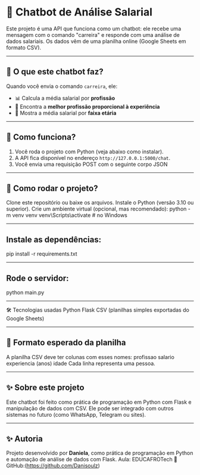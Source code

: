 # 💼 Chatbot de Análise Salarial

Este projeto é uma API que funciona como um chatbot: ele recebe uma mensagem com o comando "carreira" e responde com uma análise de dados salariais. Os dados vêm de uma planilha online (Google Sheets em formato CSV).

---

## 🚀 O que este chatbot faz?

Quando você envia o comando `carreira`, ele:

- 📊 Calcula a média salarial por **profissão**
- 🧠 Encontra a **melhor profissão proporcional à experiência**
- 👥 Mostra a média salarial por **faixa etária**

---

## 📌 Como funciona?

1. Você roda o projeto com Python (veja abaixo como instalar).
2. A API fica disponível no endereço `http://127.0.0.1:5000/chat`.
3. Você envia uma requisição POST com o seguinte corpo JSON

---

## 📌 Como rodar o projeto?
Clone este repositório ou baixe os arquivos.
Instale o Python (versão 3.10 ou superior).
Crie um ambiente virtual (opcional, mas recomendado):
python -m venv venv
venv\Scripts\activate      # no Windows

---

## Instale as dependências:
pip install -r requirements.txt

---

## Rode o servidor:
python main.py

---

🛠️ Tecnologias usadas
Python
Flask
CSV (planilhas simples exportadas do Google Sheets)

---

## 📄 Formato esperado da planilha
A planilha CSV deve ter colunas com esses nomes:
profissao
salario
experiencia (anos)
idade
Cada linha representa uma pessoa.

---

## ✨ Sobre este projeto
Este chatbot foi feito como prática de programação em Python com Flask e manipulação de dados com CSV.
Ele pode ser integrado com outros sistemas no futuro (como WhatsApp, Telegram ou sites).

---

## ✨ Autoria
Projeto desenvolvido por **Daniela**, como prática de programação em Python e automação de análise de dados com Flask.
Aula: EDUCAFROTech
🔗 GitHub:(https://github.com/Danisoulz)
